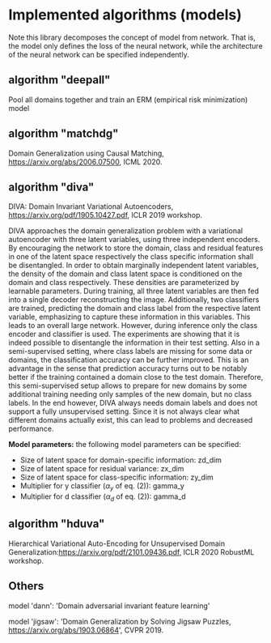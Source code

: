 # Implemented algorithms (models)

Note this library decomposes the concept of model from network. That is, the model only defines the loss of the neural network, while the architecture of the neural network can be specified independently.

## algorithm "deepall"
Pool all domains together and train an ERM (empirical risk minimization) model


## algorithm "matchdg"
Domain Generalization using Causal Matching, https://arxiv.org/abs/2006.07500, ICML 2020.

## algorithm "diva"
DIVA: Domain Invariant Variational Autoencoders, https://arxiv.org/pdf/1905.10427.pdf, ICLR 2019 workshop.

DIVA approaches the domain generalization problem with a variational autoencoder
with three latent variables, using three independent encoders. By encouraging the network to store the domain,
class and residual features in one of the latent space respectively the class specific information
shall be disentangled. In order to obtain marginally independent latent variables, the density of the domain
and class latent space is conditioned on the domain and class respectively. These densities are parameterized
by learnable parameters. During training, all three latent variables are then fed into a single decoder
reconstructing the image. Additionally, two classifiers are trained, predicting the domain and class label
from the respective latent variable, emphasizing to capture these information in this variables.
This leads to an overall large network. However, during inference only the class encoder and classifier
is used. The experiments are showing that it is indeed possible to disentangle the information in their
test setting. Also in a semi-supervised setting, where class labels are missing for some data or domains,
the classification accuracy can be further improved. This is an advantage in the sense that prediction
accuracy turns out to be notably better if the training contained a domain close to the test domain.
Therefore, this semi-supervised setup allows to prepare for new domains by some additional training
needing only samples of the new domain, but no class labels. In the end however, DIVA always needs domain
labels and does not support a fully unsupervised setting. Since it is not always clear what different domains
actually exist, this can lead to problems and decreased performance.

**Model parameters:**
the following model parameters can be specified: 

- Size of latent space for domain-specific information: zd_dim 
- Size of latent space for residual variance: zx_dim
- Size of latent space for class-specific information: zy_dim
- Multiplier for y classifier ($\alpha_y$ of eq. (2)): gamma_y
- Multiplier for d classifier ($\alpha_d$ of eq. (2)): gamma_d

## algorithm "hduva"
Hierarchical Variational Auto-Encoding for Unsupervised Domain Generalization:https://arxiv.org/pdf/2101.09436.pdf, ICLR 2020 RobustML workshop.

## Others
model 'dann': 'Domain adversarial invariant feature learning'

model 'jigsaw': 'Domain Generalization by Solving Jigsaw Puzzles, https://arxiv.org/abs/1903.06864', CVPR 2019.
